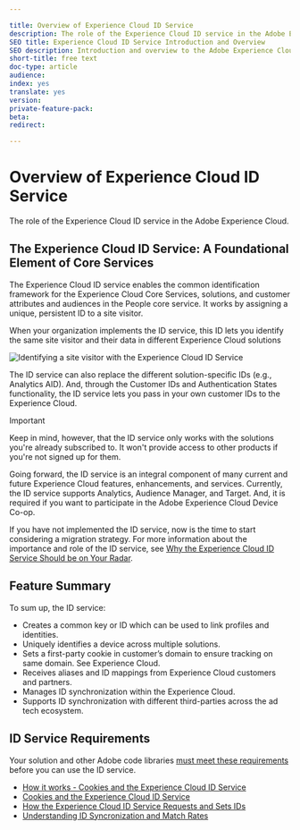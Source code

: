 ```yaml
---

title: Overview of Experience Cloud ID Service
description: The role of the Experience Cloud ID service in the Adobe Experience Cloud.
SEO title: Experience Cloud ID Service Introduction and Overview
SEO description: Introduction and overview to the Adobe Experience Cloud ID Service
short-title: free text
doc-type: article
audience: 
index: yes
translate: yes
version:
private-feature-pack:
beta:
redirect:

---
```


# Overview of Experience Cloud ID Service
The role of the Experience Cloud ID service in the Adobe Experience Cloud.

## The Experience Cloud ID Service: A Foundational Element of Core Services
The Experience Cloud ID service enables the common identification framework for the Experience Cloud Core Services, solutions, and customer attributes and audiences in the People core service. It works by assigning a unique, persistent ID to a site visitor. 

When your organization implements the ID service, this ID lets you identify the same site visitor and their data in different Experience Cloud solutions

![](media/getting-started-overview/with-without-id-service.png "Identifying a site visitor with the Experience Cloud ID Service")

The ID service can also replace the different solution-specific IDs (e.g., Analytics AID). And, through the Customer IDs and Authentication States functionality, the ID service lets you pass in your own customer IDs to the Experience Cloud. 

>[!IMPORTANT] 
>Keep in mind, however, that the ID service only works with the solutions you're already subscribed to. It won't provide access to other products if you're not signed up for them. 

Going forward, the ID service is an integral component of many current and future Experience Cloud features, enhancements, and services. Currently, the ID service supports Analytics, Audience Manager, and Target. And, it is required if you want to participate in the Adobe Experience Cloud Device Co-op. 

If you have not implemented the ID service, now is the time to start considering a migration strategy. For more information about the importance and role of the ID service, see [Why the Experience Cloud ID Service Should be on Your Radar](http://blogs.adobe.com/digitalmarketing/analytics/why-new-adobe-marketing-cloud-id-service-should-be-on-your-radar/).

## Feature Summary
To sum up, the ID service:

+ Creates a common key or ID which can be used to link profiles and identities.
+ Uniquely identifies a device across multiple solutions.
+ Sets a first-party cookie in customer’s domain to ensure tracking on same domain. See Experience Cloud.
+ Receives aliases and ID mappings from Experience Cloud customers and partners.
+ Manages ID synchronization within the Experience Cloud.
+ Supports ID synchronization with different third-parties across the ad tech ecosystem.

## ID Service Requirements
Your solution and other Adobe code libraries [must meet these requirements](../getting-started/test-page-for-links.md) before you can use the ID service.

+ [How it works - Cookies and the Experience Cloud ID Service](getting-started-cookies-id-service.md)
+ [Cookies and the Experience Cloud ID Service](getting-started-cookies.md)
+ [How the Experience Cloud ID Service Requests and Sets IDs](getting-started-id-request.md)
+ [Understanding ID Syncronization and Match Rates](getting-started-match-rates.md)
